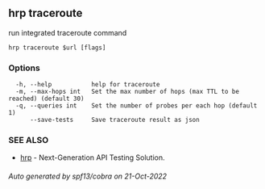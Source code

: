 ## hrp traceroute

run integrated traceroute command

```
hrp traceroute $url [flags]
```

### Options

```
  -h, --help           help for traceroute
  -m, --max-hops int   Set the max number of hops (max TTL to be reached) (default 30)
  -q, --queries int    Set the number of probes per each hop (default 1)
      --save-tests     Save traceroute result as json
```

### SEE ALSO

* [hrp](hrp.md)	 - Next-Generation API Testing Solution.

###### Auto generated by spf13/cobra on 21-Oct-2022
